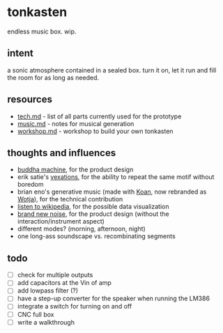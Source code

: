 # tonkasten

endless music box. wip.

## intent

a sonic atmosphere contained in a sealed box. turn it on, let it run and fill the room for as long as needed.

## resources

- [tech.md](tech.md) - list of all parts currently used for the prototype
- [music.md](music.md) - notes for musical generation
- [workshop.md](workshop.md) - workshop to build your own tonkasten

## thoughts and influences

- [buddha machine](https://www.youtube.com/watch?v=VlSM3GMuYVU), for the product design
- erik satie's [vexations](https://en.wikipedia.org/wiki/Vexations), for the ability to repeat the same motif without boredom
- brian eno's generative music (made with [Koan](https://www.wired.com/1997/10/can-generative-music-carry-the-nets-tunes/), now rebranded as [Wotja](https://intermorphic.com/wotja/)), for the technical contribution
- [listen to wikipedia](http://listen.hatnote.com/), for the possible data visualization
- [brand new noise](https://www.brandnewnoise.com/), for the product design (without the interaction/instrument aspect)
- different modes? (morning, afternoon, night)
- one long-ass soundscape vs. recombinating segments

## todo

- [ ] check for multiple outputs
- [ ] add capacitors at the Vin of amp
- [ ] add lowpass filter (?)
- [ ] have a step-up converter for the speaker when running the LM386
- [ ] integrate a switch for turning on and off
- [ ] CNC full box
- [ ] write a walkthrough
